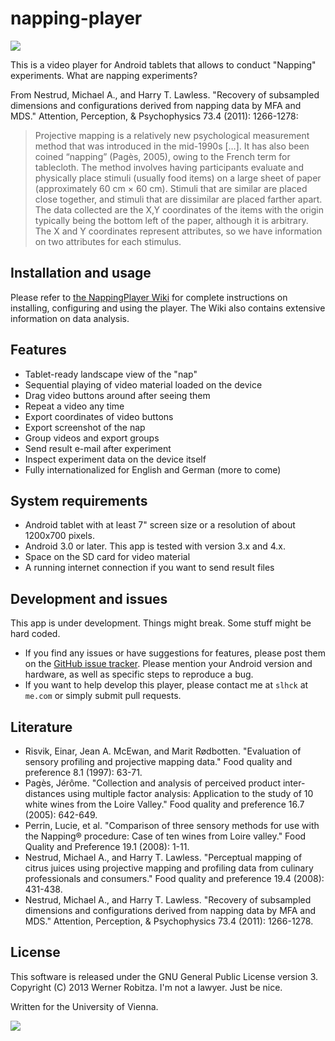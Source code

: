 napping-player
==============

![](http://www.dropbox.com/u/84665/quassumm/nplayer.png)

This is a video player for Android tablets that allows to conduct "Napping" experiments. What are napping experiments?

From Nestrud, Michael A., and Harry T. Lawless. "Recovery of subsampled dimensions and configurations derived from napping data by MFA and MDS." Attention, Perception, & Psychophysics 73.4 (2011): 1266-1278:

> Projective mapping is a relatively new psychological measurement method that was introduced in the mid-1990s […]. It has also been coined “napping” (Pagès, 2005), owing to the French term for tablecloth. The method involves having participants evaluate and physically place stimuli (usually food items) on a large sheet of paper (approximately 60 cm × 60 cm). Stimuli that are similar are placed close together, and stimuli that are dissimilar are placed farther apart. The data collected are the X,Y coordinates of the items with the origin typically being the bottom left of the paper, although it is arbitrary. The X and Y coordinates represent attributes, so we have information on two attributes for each stimulus.

## Installation and usage

Please refer to [the NappingPlayer Wiki](https://github.com/slhck/napping-player/wiki) for complete instructions on installing, configuring and using the player.
The Wiki also contains extensive information on data analysis.


## Features

- Tablet-ready landscape view of the "nap"
- Sequential playing of video material loaded on the device
- Drag video buttons around after seeing them
- Repeat a video any time
- Export coordinates of video buttons
- Export screenshot of the nap
- Group videos and export groups
- Send result e-mail after experiment
- Inspect experiment data on the device itself
- Fully internationalized for English and German (more to come)

## System requirements

- Android tablet with at least 7" screen size or a resolution of about 1200x700 pixels.
- Android 3.0 or later. This app is tested with version 3.x and 4.x.
- Space on the SD card for video material
- A running internet connection if you want to send result files

## Development and issues

This app is under development. Things might break. Some stuff might be hard coded.

- If you find any issues or have suggestions for features, please post them on the [GitHub issue tracker](https://github.com/slhck/napping-player/issues). Please mention your Android version and hardware, as well as specific steps to reproduce a bug.
- If you want to help develop this player, please contact me at `slhck` at `me.com` or simply submit pull requests.

## Literature

- Risvik, Einar, Jean A. McEwan, and Marit Rødbotten. "Evaluation of sensory profiling and projective mapping data." Food quality and preference 8.1 (1997): 63-71.
- Pagès, Jérôme. "Collection and analysis of perceived product inter-distances using multiple factor analysis: Application to the study of 10 white wines from the Loire Valley." Food quality and preference 16.7 (2005): 642-649.
- Perrin, Lucie, et al. "Comparison of three sensory methods for use with the Napping® procedure: Case of ten wines from Loire valley." Food Quality and Preference 19.1 (2008): 1-11.
- Nestrud, Michael A., and Harry T. Lawless. "Perceptual mapping of citrus juices using projective mapping and profiling data from culinary professionals and consumers." Food quality and preference 19.4 (2008): 431-438.
- Nestrud, Michael A., and Harry T. Lawless. "Recovery of subsampled dimensions and configurations derived from napping data by MFA and MDS." Attention, Perception, & Psychophysics 73.4 (2011): 1266-1278.

## License

This software is released under the GNU General Public License version 3. Copyright (C) 2013 Werner Robitza. I'm not a lawyer. Just be nice.

Written for the University of Vienna.

![](http://www.dropbox.com/u/84665/quassumm/univie.gif)

